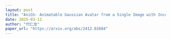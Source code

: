```yaml
---
layout: post
title: "AniGS- Animatable Gaussian Avatar from a Single Image with Inconsistent Gaussian "
date: 2025-03-12
author: "代仁龙"
paper_url: "https://arxiv.org/abs/2412.02684"
---
```


